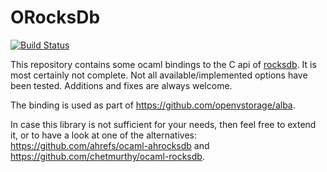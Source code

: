 ORocksDb
========
[![Build Status](https://travis-ci.org/domsj/orocksdb.svg?branch=master)](https://travis-ci.org/domsj/orocksdb)

This repository contains some ocaml bindings to the C api of
[rocksdb](http://github.com/facebook/rocksdb/).
It is most certainly not complete. Not all available/implemented options have
been tested.
Additions and fixes are always welcome.

The binding is used as part of https://github.com/openvstorage/alba.

In case this library is not sufficient for your needs, then feel free to extend
it, or to have a look at one of the alternatives:
https://github.com/ahrefs/ocaml-ahrocksdb and
https://github.com/chetmurthy/ocaml-rocksdb.
